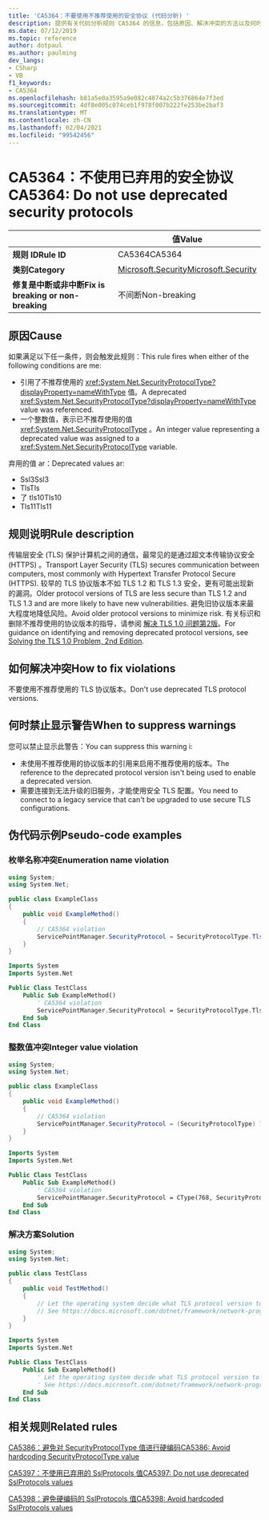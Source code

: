 ```yaml
---
title: 'CA5364：不要使用不推荐使用的安全协议 (代码分析) '
description: 提供有关代码分析规则 CA5364 的信息，包括原因、解决冲突的方法以及何时取消显示。
ms.date: 07/12/2019
ms.topic: reference
author: dotpaul
ms.author: paulming
dev_langs:
- CSharp
- VB
f1_keywords:
- CA5364
ms.openlocfilehash: b81a5e0a3595a9e082c4874a2c5b376864e7f3ed
ms.sourcegitcommit: 4df8e005c074ceb1f978f007b222fe253be2baf3
ms.translationtype: MT
ms.contentlocale: zh-CN
ms.lasthandoff: 02/04/2021
ms.locfileid: "99542456"
---
```

# <a name="ca5364-do-not-use-deprecated-security-protocols"></a><span data-ttu-id="4a238-103">CA5364：不使用已弃用的安全协议</span><span class="sxs-lookup"><span data-stu-id="4a238-103">CA5364: Do not use deprecated security protocols</span></span>

| | <span data-ttu-id="4a238-104">值</span><span class="sxs-lookup"><span data-stu-id="4a238-104">Value</span></span> |
|-|-|
| <span data-ttu-id="4a238-105">**规则 ID**</span><span class="sxs-lookup"><span data-stu-id="4a238-105">**Rule ID**</span></span> |<span data-ttu-id="4a238-106">CA5364</span><span class="sxs-lookup"><span data-stu-id="4a238-106">CA5364</span></span>|
| <span data-ttu-id="4a238-107">**类别**</span><span class="sxs-lookup"><span data-stu-id="4a238-107">**Category**</span></span> |[<span data-ttu-id="4a238-108">Microsoft.Security</span><span class="sxs-lookup"><span data-stu-id="4a238-108">Microsoft.Security</span></span>](security-warnings.md)|
| <span data-ttu-id="4a238-109">**修复是中断或非中断**</span><span class="sxs-lookup"><span data-stu-id="4a238-109">**Fix is breaking or non-breaking**</span></span> |<span data-ttu-id="4a238-110">不间断</span><span class="sxs-lookup"><span data-stu-id="4a238-110">Non-breaking</span></span>|

## <a name="cause"></a><span data-ttu-id="4a238-111">原因</span><span class="sxs-lookup"><span data-stu-id="4a238-111">Cause</span></span>

<span data-ttu-id="4a238-112">如果满足以下任一条件，则会触发此规则：</span><span class="sxs-lookup"><span data-stu-id="4a238-112">This rule fires when either of the following conditions are me:</span></span>

- <span data-ttu-id="4a238-113">引用了不推荐使用的 <xref:System.Net.SecurityProtocolType?displayProperty=nameWithType> 值。</span><span class="sxs-lookup"><span data-stu-id="4a238-113">A deprecated <xref:System.Net.SecurityProtocolType?displayProperty=nameWithType> value was referenced.</span></span>
- <span data-ttu-id="4a238-114">一个整数值，表示已不推荐使用的值 <xref:System.Net.SecurityProtocolType> 。</span><span class="sxs-lookup"><span data-stu-id="4a238-114">An integer value representing a deprecated value was assigned to a <xref:System.Net.SecurityProtocolType> variable.</span></span>

<span data-ttu-id="4a238-115">弃用的值 ar：</span><span class="sxs-lookup"><span data-stu-id="4a238-115">Deprecated values ar:</span></span>

- <span data-ttu-id="4a238-116">Ssl3</span><span class="sxs-lookup"><span data-stu-id="4a238-116">Ssl3</span></span>
- <span data-ttu-id="4a238-117">Tls</span><span class="sxs-lookup"><span data-stu-id="4a238-117">Tls</span></span>
- <span data-ttu-id="4a238-118">了 tls10</span><span class="sxs-lookup"><span data-stu-id="4a238-118">Tls10</span></span>
- <span data-ttu-id="4a238-119">Tls11</span><span class="sxs-lookup"><span data-stu-id="4a238-119">Tls11</span></span>

## <a name="rule-description"></a><span data-ttu-id="4a238-120">规则说明</span><span class="sxs-lookup"><span data-stu-id="4a238-120">Rule description</span></span>

<span data-ttu-id="4a238-121">传输层安全 (TLS) 保护计算机之间的通信，最常见的是通过超文本传输协议安全 (HTTPS) 。</span><span class="sxs-lookup"><span data-stu-id="4a238-121">Transport Layer Security (TLS) secures communication between computers, most commonly with Hypertext Transfer Protocol Secure (HTTPS).</span></span> <span data-ttu-id="4a238-122">较早的 TLS 协议版本不如 TLS 1.2 和 TLS 1.3 安全，更有可能出现新的漏洞。</span><span class="sxs-lookup"><span data-stu-id="4a238-122">Older protocol versions of TLS are less secure than TLS 1.2 and TLS 1.3 and are more likely to have new vulnerabilities.</span></span> <span data-ttu-id="4a238-123">避免旧协议版本来最大程度地降低风险。</span><span class="sxs-lookup"><span data-stu-id="4a238-123">Avoid older protocol versions to minimize risk.</span></span> <span data-ttu-id="4a238-124">有关标识和删除不推荐使用的协议版本的指导，请参阅 [解决 TLS 1.0 问题第2版](/security/solving-tls1-problem)。</span><span class="sxs-lookup"><span data-stu-id="4a238-124">For guidance on identifying and removing deprecated protocol versions, see [Solving the TLS 1.0 Problem, 2nd Edition](/security/solving-tls1-problem).</span></span>

## <a name="how-to-fix-violations"></a><span data-ttu-id="4a238-125">如何解决冲突</span><span class="sxs-lookup"><span data-stu-id="4a238-125">How to fix violations</span></span>

<span data-ttu-id="4a238-126">不要使用不推荐使用的 TLS 协议版本。</span><span class="sxs-lookup"><span data-stu-id="4a238-126">Don't use deprecated TLS protocol versions.</span></span>

## <a name="when-to-suppress-warnings"></a><span data-ttu-id="4a238-127">何时禁止显示警告</span><span class="sxs-lookup"><span data-stu-id="4a238-127">When to suppress warnings</span></span>

<span data-ttu-id="4a238-128">您可以禁止显示此警告：</span><span class="sxs-lookup"><span data-stu-id="4a238-128">You can suppress this warning i:</span></span>

- <span data-ttu-id="4a238-129">未使用不推荐使用的协议版本的引用来启用不推荐使用的版本。</span><span class="sxs-lookup"><span data-stu-id="4a238-129">The reference to the deprecated protocol version isn't being used to enable a deprecated version.</span></span>
- <span data-ttu-id="4a238-130">需要连接到无法升级的旧服务，才能使用安全 TLS 配置。</span><span class="sxs-lookup"><span data-stu-id="4a238-130">You need to connect to a legacy service that can't be upgraded to use secure TLS configurations.</span></span>

## <a name="pseudo-code-examples"></a><span data-ttu-id="4a238-131">伪代码示例</span><span class="sxs-lookup"><span data-stu-id="4a238-131">Pseudo-code examples</span></span>

### <a name="enumeration-name-violation"></a><span data-ttu-id="4a238-132">枚举名称冲突</span><span class="sxs-lookup"><span data-stu-id="4a238-132">Enumeration name violation</span></span>

```csharp
using System;
using System.Net;

public class ExampleClass
{
    public void ExampleMethod()
    {
        // CA5364 violation
        ServicePointManager.SecurityProtocol = SecurityProtocolType.Tls11 | SecurityProtocolType.Tls12;
    }
}
```

```vb
Imports System
Imports System.Net

Public Class TestClass
    Public Sub ExampleMethod()
        ' CA5364 violation
        ServicePointManager.SecurityProtocol = SecurityProtocolType.Tls11 Or SecurityProtocolType.Tls12
    End Sub
End Class
```

### <a name="integer-value-violation"></a><span data-ttu-id="4a238-133">整数值冲突</span><span class="sxs-lookup"><span data-stu-id="4a238-133">Integer value violation</span></span>

```csharp
using System;
using System.Net;

public class ExampleClass
{
    public void ExampleMethod()
    {
        // CA5364 violation
        ServicePointManager.SecurityProtocol = (SecurityProtocolType) 768;    // TLS 1.1
    }
}
```

```vb
Imports System
Imports System.Net

Public Class TestClass
    Public Sub ExampleMethod()
        ' CA5364 violation
        ServicePointManager.SecurityProtocol = CType(768, SecurityProtocolType)   ' TLS 1.1
    End Sub
End Class
```

### <a name="solution"></a><span data-ttu-id="4a238-134">解决方案</span><span class="sxs-lookup"><span data-stu-id="4a238-134">Solution</span></span>

```csharp
using System;
using System.Net;

public class TestClass
{
    public void TestMethod()
    {
        // Let the operating system decide what TLS protocol version to use.
        // See https://docs.microsoft.com/dotnet/framework/network-programming/tls
    }
}
```

```vb
Imports System
Imports System.Net

Public Class TestClass
    Public Sub ExampleMethod()
        ' Let the operating system decide what TLS protocol version to use.
        ' See https://docs.microsoft.com/dotnet/framework/network-programming/tls
    End Sub
End Class
```

## <a name="related-rules"></a><span data-ttu-id="4a238-135">相关规则</span><span class="sxs-lookup"><span data-stu-id="4a238-135">Related rules</span></span>

[<span data-ttu-id="4a238-136">CA5386：避免对 SecurityProtocolType 值进行硬编码</span><span class="sxs-lookup"><span data-stu-id="4a238-136">CA5386: Avoid hardcoding SecurityProtocolType value</span></span>](ca5386.md)

[<span data-ttu-id="4a238-137">CA5397：不使用已弃用的 SslProtocols 值</span><span class="sxs-lookup"><span data-stu-id="4a238-137">CA5397: Do not use deprecated SslProtocols values</span></span>](ca5397.md)

[<span data-ttu-id="4a238-138">CA5398：避免硬编码的 SslProtocols 值</span><span class="sxs-lookup"><span data-stu-id="4a238-138">CA5398: Avoid hardcoded SslProtocols values</span></span>](ca5398.md)
